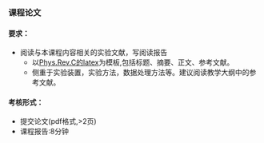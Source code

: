 ### 课程论文

#### 要求：
- 阅读与本课程内容相关的实验文献，写阅读报告
   - 以[Phys.Rev.C的latex](prc.tex)为模板,包括标题、摘要、正文、参考文献。 
   - 侧重于实验装置，实验方法，数据处理方法等。建议阅读教学大纲中的参考文献。
#### 考核形式：
- 提交论文(pdf格式,>2页)
- 课程报告:8分钟






